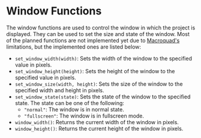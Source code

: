 # Window Functions

The window functions are used to control the window in which the project is displayed. They can be used to set the size and state of the window. Most of the planned functions are not implemented yet due to [Macroquad's](https://macroquad.rs/) limitations, but the implemented ones are listed below:

- `set_window_width(width)`: Sets the width of the window to the specified value in pixels.
- `set_window_height(height)`: Sets the height of the window to the specified value in pixels.
- `set_window_size(width, height)`: Sets the size of the window to the specified width and height in pixels.
- `set_window_state(state)`: Sets the state of the window to the specified state. The state can be one of the following:
  - `"normal"`: The window is in normal state.
  - `"fullscreen"`: The window is in fullscreen mode.
- `window_width()`: Returns the current width of the window in pixels.
- `window_height()`: Returns the current height of the window in pixels.
